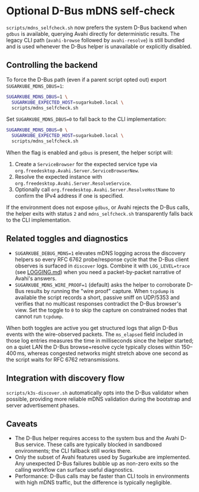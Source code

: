 # Optional D-Bus mDNS self-check

`scripts/mdns_selfcheck.sh` now prefers the system D-Bus backend when `gdbus`
is available, querying Avahi directly for deterministic results. The legacy CLI
path (`avahi-browse` followed by `avahi-resolve`) is still bundled and is used
whenever the D-Bus helper is unavailable or explicitly disabled.

## Controlling the backend

To force the D-Bus path (even if a parent script opted out) export
`SUGARKUBE_MDNS_DBUS=1`:

```bash
SUGARKUBE_MDNS_DBUS=1 \
  SUGARKUBE_EXPECTED_HOST=sugarkube0.local \
  scripts/mdns_selfcheck.sh
```

Set `SUGARKUBE_MDNS_DBUS=0` to fall back to the CLI implementation:

```bash
SUGARKUBE_MDNS_DBUS=0 \
  SUGARKUBE_EXPECTED_HOST=sugarkube0.local \
  scripts/mdns_selfcheck.sh
```

When the flag is enabled and `gdbus` is present, the helper script will:

1. Create a `ServiceBrowser` for the expected service type via
   `org.freedesktop.Avahi.Server.ServiceBrowserNew`.
2. Resolve the expected instance with
   `org.freedesktop.Avahi.Server.ResolveService`.
3. Optionally call `org.freedesktop.Avahi.Server.ResolveHostName` to confirm the
   IPv4 address if one is specified.

If the environment does not expose `gdbus`, or Avahi rejects the D-Bus calls,
the helper exits with status `2` and `mdns_selfcheck.sh` transparently falls
back to the CLI implementation.

## Related toggles and diagnostics

- `SUGARKUBE_DEBUG_MDNS=1` elevates mDNS logging across the discovery helpers so every
  RFC 6762 probe/response cycle that the D-Bus client observes is surfaced in `discover`
  logs. Combine it with `LOG_LEVEL=trace` (see [LOGGING.md](LOGGING.md)) when you need a
  packet-by-packet narrative of Avahi's answers.
- `SUGARKUBE_MDNS_WIRE_PROOF=1` (default) asks the helper to corroborate D-Bus results by
  running the "wire proof" capture. When `tcpdump` is available the script records a
  short, passive sniff on UDP/5353 and verifies that no multicast responses contradict
  the D-Bus browser's view. Set the toggle to `0` to skip the capture on constrained
  nodes that cannot run `tcpdump`.

When both toggles are active you get structured logs that align D-Bus events with the
wire-observed packets. The `ms_elapsed` field included in those log entries measures the
time in milliseconds since the helper started; on a quiet LAN the D-Bus browse+resolve
cycle typically closes within 150–400 ms, whereas congested networks might stretch above
one second as the script waits for RFC 6762 retransmissions.

## Integration with discovery flow

`scripts/k3s-discover.sh` automatically opts into the D-Bus validator when
possible, providing more reliable mDNS validation during the bootstrap and
server advertisement phases.

## Caveats

- The D-Bus helper requires access to the system bus and the Avahi D-Bus
  service. These calls are typically blocked in sandboxed environments; the CLI
  fallback still works there.
- Only the subset of Avahi features used by Sugarkube are implemented. Any
  unexpected D-Bus failures bubble up as non-zero exits so the calling workflow
  can surface useful diagnostics.
- Performance: D-Bus calls may be faster than CLI tools in environments with
  high mDNS traffic, but the difference is typically negligible.
